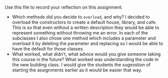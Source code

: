 Use this file to record your reflection on this assignment.

- Which methods did you decide to `overload`, and why?
I decided to overload the constructors to create a default house, library, and cafe. This is so that even without a written description they would be able to represent something without throwing me an error. In each of the subclasses I also chose one method which includes a parameter and overload it by deleting the parameter and replacing so I would be able to have the default for those classes. 
- What worked, what didn't, what advice would you give someone taking this course in the future?
What worked was understanding the code in the new building class. I would give the students the sugesstion of starting the assignments earlier as it would be easier that way. 
